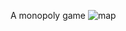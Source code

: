 A monopoly game
![map](https://user-images.githubusercontent.com/72799965/125021300-ee2f3500-e0ac-11eb-84f7-e5a5b91b6633.png)

